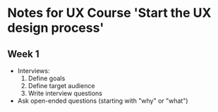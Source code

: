 # Notes for UX Course 'Start the UX design process'


## Week 1

- Interviews:
  1. Define goals
  2. Define target audience
  3. Write interview questions
- Ask open-ended questions (starting with "why" or "what")
